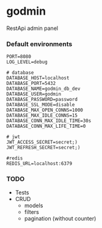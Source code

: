 # godmin

RestApi admin panel

### Default environments

	PORT=8080
	LOG_LEVEL=debug

    # database
    DATABASE_HOST=localhost
    DATABASE_PORT=5432
    DATABASE_NAME=godmin_db_dev
    DATABASE_USER=godmin
    DATABASE_PASSWORD=password
    DATABASE_SSL_MODE=disable
    DATABASE_MAX_OPEN_CONNS=1000
    DATABASE_MAX_IDLE_CONNS=15
    DATABASE_CONN_MAX_IDLE_TIME=30s
    DATABASE_CONN_MAX_LIFE_TIME=0

    # jwt
    JWT_ACCESS_SECRET=secret;)
    JWT_REFRESH_SECRET=secret;)

    #redis
	REDIS_URL=localhost:6379

### TODO

- Tests
- CRUD
  - models
  - filters
  - pagination (without counter)